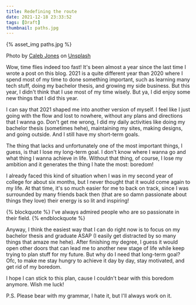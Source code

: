 ```yaml
---
title: Redefining the route
date: 2021-12-18 23:33:52
tags: [Draft]
thumbnail: paths.jpg
---
```


{% asset_img paths.jpg %}

<span>Photo by <a href="https://unsplash.com/@gcalebjones?utm_source=unsplash&utm_medium=referral&utm_content=creditCopyText">Caleb Jones</a> on <a href="https://unsplash.com/s/photos/forest-path?utm_source=unsplash&utm_medium=referral&utm_content=creditCopyText">Unsplash</a></span>

Wow, time flies indeed too fast! It's been almost a year since the last time I wrote a post on this blog. 2021 is a quite different year than 2020 where I spend most of my time to done something important, such as learning many tech stuff, doing my bachelor thesis, and growing my side business. But this year, I didn't think that I use most of my time wisely. But ya, I did enjoy some new things that I did this year.

I can say that 2021 shaped me into another version of myself. I feel like I just going with the flow and lost to nowhere, without any plans and directions that I wanna go. Don't get me wrong, I did my daily activities like doing my bachelor thesis (sometimes hehe), maintaining my sites, making designs, and going outside. And I still have my short-term goals.

The thing that lacks and unfortunately one of the most important things, I guess, is that I lose my long-term goal. I don't know where I wanna go and what thing I wanna achieve in life. Without that thing, of course, I lose my ambition and it generates the thing I hate the most: boredom!

I already faced this kind of situation when I was in my second year of college for about six months, but I never thought that it would come again to my life. At that time, it's so much easier for me to back on track, since I was surrounded by many friends back then (that are so damn passionate about things they love) their energy is so lit and inspiring!

{% blockquote %}
I've always admired people who are so passionate in their field.
{% endblockquote %}

Anyway, I think the easiest way that I can do right now is to focus on my bachelor thesis and graduate ASAP (I easily get distracted by so many things that amaze me hehe). After finishing my degree, I guess it would open other doors that can lead me to another new stage of life while keep trying to plan stuff for my future. But why do I need that long-term goal? Ofc, to make me stay hungry to achieve it day by day, stay motivated, and get rid of my boredom.

I hope I can stick to this plan, cause I couldn't bear with this boredom anymore. Wish me luck!

P.S. Please bear with my grammar, I hate it, but I'll always work on it.
